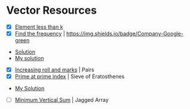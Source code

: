  # Vector Resources

* [X] [Element less than k](https://practice.geeksforgeeks.org/problems/elements-less-than-k/1) 
* [X] [Find the frequency](https://practice.geeksforgeeks.org/problems/find-the-frequency/1) | <https://img.shields.io/badge/Company-Google-green>
 * [Solution](https://www.youtube.com/watch?v=G2qGmOyDzCY)
 * [My solution](https://github.com/anuanu0-0/data-structures-and-algorithms/blob/master/STL/Vector/FindTheFrequency.cpp)
* [X] [Increasing roll and marks](https://practice.geeksforgeeks.org/problems/increasing-roll-and-marks/1) |  Pairs
* [X] [Prime at prime index](https://practice.geeksforgeeks.org/problems/prime-at-prime-index/1) | Sieve of Eratosthenes 
 * [My Solution](https://github.com/anuanu0-0/data-structures-and-algorithms/blob/master/STL/Vector/PrimeAtPrimeIndex.cpp)
* [ ] [Minimum Vertical Sum](https://practice.geeksforgeeks.org/problems/minimum-vertical-sum/1) | Jagged Array

